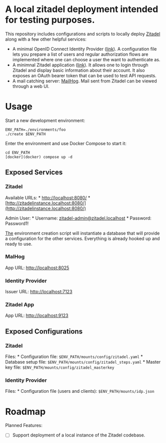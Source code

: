 # A local zitadel deployment intended for testing purposes. 

This repository includes configurations and scripts to locally deploy
[Zitadel](https://github.com/zitadel/zitadel)
along with a few other helpful services:
* A minimal OpenID Connect Identity Provider
  ([link](https://github.com/lukawaay/oidc_test_srv)). 
  A configuration file lets you prepare a list of users and regular
  authorization flows are implemented where one can choose a user the want to
  authenticate as.
* A minimnal Zitadel application
  ([link](https://github.com/lukawaay/zitadel_test_app)).
  It allows one to login through Zitadel and display basic information about
  their account. It also exposes an OAuth bearer token that can be used to test
  API requests.
* A mail catching server: [MailHog](https://github.com/mailhog/MailHog).
  Mail sent from Zitadel can be viewed through a web UI.


# Usage

Start a new development environment:
```
ENV_PATH=./environments/foo
./create $ENV_PATH
```

Enter the environment and use Docker Compose to start it:
```
cd ENV_PATH
[docker](docker) compose up -d
```

## Exposed Services

### Zitadel

Available URLs:
	* [http://localhost:8080/](http://localhost:8080/)
	* [http://zitadelinstance.localhost:8080/](http://zitadelinstance.localhost:8080/)

Admin User:
	* Username: zitadel-admin@zitadel.localhost
	* Password: Password1!

[The](The) environment creation script will instantiate a database that will provide a
configuration for the other services. Everything is already hooked up and ready
to use.

### MalHog

App URL: [http://localhost:8025](http://localhost:8025)

### Identity Provider

Issuer URL: [http://localhost:7123](http://localhost:7123)

### Zitadel App

App URL: [http://localhost:9123](http://localhost:9123)

## Exposed Configurations

### Zitadel

Files:
	* Configuration file: `$ENV_PATH/mounts/config/zitadel.yaml`
	* Database setup file: `$ENV_PATH/mounts/config/zitadel_steps.yaml`
	* Master key file: `$ENV_PATH/mounts/config/zitadel_masterkey`

### Identity Provider

Files:
	* Configuration file (users and clients): `$ENV_PATH/mounts/idp.json`

# Roadmap

Planned Features:
  * [ ] Support deployment of a local instance of the Zitadel codebase.
